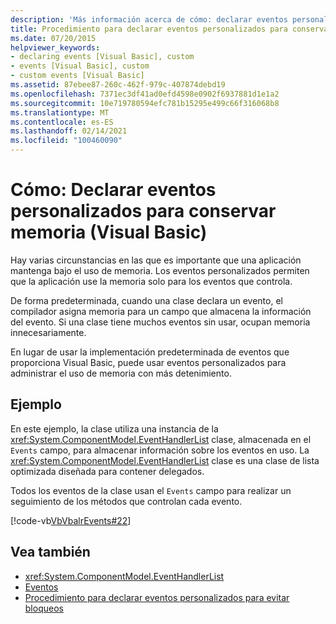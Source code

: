 ```yaml
---
description: 'Más información acerca de cómo: declarar eventos personalizados para conservar memoria (Visual Basic)'
title: Procedimiento para declarar eventos personalizados para conservar memoria
ms.date: 07/20/2015
helpviewer_keywords:
- declaring events [Visual Basic], custom
- events [Visual Basic], custom
- custom events [Visual Basic]
ms.assetid: 87ebee87-260c-462f-979c-407874debd19
ms.openlocfilehash: 7371ec3df41ad0efd4598e0902f6937881d1e1a2
ms.sourcegitcommit: 10e719780594efc781b15295e499c66f316068b8
ms.translationtype: MT
ms.contentlocale: es-ES
ms.lasthandoff: 02/14/2021
ms.locfileid: "100460090"
---
```

# <a name="how-to-declare-custom-events-to-conserve-memory-visual-basic"></a>Cómo: Declarar eventos personalizados para conservar memoria (Visual Basic)

Hay varias circunstancias en las que es importante que una aplicación mantenga bajo el uso de memoria. Los eventos personalizados permiten que la aplicación use la memoria solo para los eventos que controla.  
  
 De forma predeterminada, cuando una clase declara un evento, el compilador asigna memoria para un campo que almacena la información del evento. Si una clase tiene muchos eventos sin usar, ocupan memoria innecesariamente.  
  
 En lugar de usar la implementación predeterminada de eventos que proporciona Visual Basic, puede usar eventos personalizados para administrar el uso de memoria con más detenimiento.  
  
## <a name="example"></a>Ejemplo  

 En este ejemplo, la clase utiliza una instancia de la <xref:System.ComponentModel.EventHandlerList> clase, almacenada en el `Events` campo, para almacenar información sobre los eventos en uso. La <xref:System.ComponentModel.EventHandlerList> clase es una clase de lista optimizada diseñada para contener delegados.  
  
 Todos los eventos de la clase usan el `Events` campo para realizar un seguimiento de los métodos que controlan cada evento.  
  
 [!code-vb[VbVbalrEvents#22](~/samples/snippets/visualbasic/VS_Snippets_VBCSharp/VbVbalrEvents/VB/Class1.vb#22)]  
  
## <a name="see-also"></a>Vea también

- <xref:System.ComponentModel.EventHandlerList>
- [Eventos](index.md)
- [Procedimiento para declarar eventos personalizados para evitar bloqueos](how-to-declare-custom-events-to-avoid-blocking.md)
